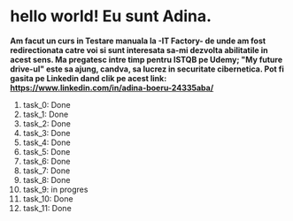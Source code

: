 # hello world! Eu sunt Adina. 
**Am facut un curs in Testare manuala la -IT Factory- de unde am fost redirectionata catre voi si sunt interesata sa-mi dezvolta abilitatile in acest sens. 
Ma pregatesc intre timp pentru ISTQB pe Udemy;  "My future drive-ul" este sa ajung, candva, sa lucrez in securitate cibernetica. 
Pot fi gasita pe Linkedin dand clik pe acest link: https://www.linkedin.com/in/adina-boeru-24335aba/**
1. task_0: Done
2. task_1: Done
3. task_2: Done
4. task_3: Done
5. task_4: Done
6. task_5: Done
7. task_6: Done
8. task_7: Done
9. task_8: Done
10. task_9: in progres
11. task_10: Done
12. task_11: Done    

